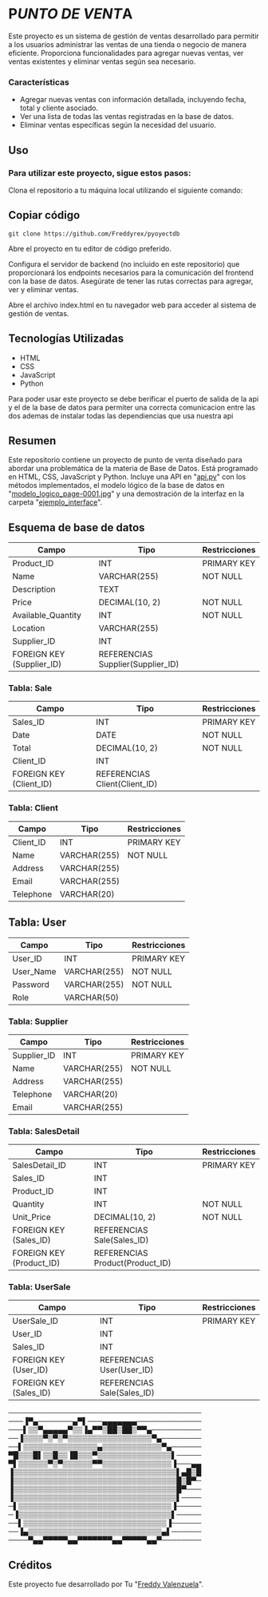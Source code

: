 # P*UNTO DE VENT*A

Este proyecto es un sistema de gestión de ventas desarrollado para permitir a los usuarios administrar las ventas de una tienda o negocio de manera eficiente. Proporciona funcionalidades para agregar nuevas ventas, ver ventas existentes y eliminar ventas según sea necesario.

### Características
- Agregar nuevas ventas con información detallada, incluyendo fecha, total y cliente asociado.
- Ver una lista de todas las ventas registradas en la base de datos.
- Eliminar ventas específicas según la necesidad del usuario.

## Uso

### Para utilizar este proyecto, sigue estos pasos:

Clona el repositorio a tu máquina local utilizando el siguiente comando:

## Copiar código
```
git clone https://github.com/Freddyrex/pyoyectdb
```
Abre el proyecto en tu editor de código preferido.


Configura el servidor de backend (no incluido en este repositorio) que proporcionará los endpoints necesarios para la comunicación del frontend con la base de datos. Asegúrate de tener las rutas correctas para agregar, ver y eliminar ventas.

Abre el archivo index.html en tu navegador web para acceder al sistema de gestión de ventas.


## Tecnologías Utilizadas
- HTML
- CSS
- JavaScript
- Python

Para poder usar este proyecto se debe berificar el puerto de salida de la api y el de la base de datos para permiter una correcta comunicacion entre las dos ademas de instalar todas las dependiencias que usa nuestra api

## Resumen
Este repositorio contiene un proyecto de punto de venta diseñado para abordar una problemática de la materia de Base de Datos. Está programado en HTML, CSS, JavaScript y Python. Incluye una API en "[api.py](https://github.com/Freddyrex/pyoyectdb/blob/main/api.py)" con los métodos implementados, el modelo lógico de la base de datos en "[modelo_logico_page-0001.jpg](https://github.com/Freddyrex/pyoyectdb/blob/main/modelo%20logico_page-0001.jpg)" y una demostración de la interfaz en la carpeta "[ejemplo_interface](https://github.com/Freddyrex/pyoyectdb/tree/main/ejemplo_interface)".

## Esquema de base de datos

| Campo              | Tipo              | Restricciones              |
|--------------------|-------------------|-----------------------------|
| Product_ID         | INT               | PRIMARY KEY                 |
| Name               | VARCHAR(255)      | NOT NULL                    |
| Description        | TEXT              |                             |
| Price              | DECIMAL(10, 2)    | NOT NULL                    |
| Available_Quantity | INT               | NOT NULL                    |
| Location           | VARCHAR(255)      |                             |
| Supplier_ID        | INT               |                             |
| FOREIGN KEY (Supplier_ID) | REFERENCIAS Supplier(Supplier_ID) |

### Tabla: Sale

| Campo       | Tipo       | Restricciones            |
|-------------|------------|---------------------------|
| Sales_ID    | INT        | PRIMARY KEY               |
| Date        | DATE       | NOT NULL                  |
| Total       | DECIMAL(10, 2) | NOT NULL                |
| Client_ID   | INT        |                           |
| FOREIGN KEY (Client_ID) | REFERENCIAS Client(Client_ID) |

### Tabla: Client

| Campo      | Tipo         | Restricciones        |
|------------|--------------|-----------------------|
| Client_ID  | INT          | PRIMARY KEY           |
| Name       | VARCHAR(255) | NOT NULL              |
| Address    | VARCHAR(255) |                       |
| Email      | VARCHAR(255) |                       |
| Telephone  | VARCHAR(20)  |                       |

## Tabla: User

| Campo      | Tipo         | Restricciones        |
|------------|--------------|-----------------------|
| User_ID    | INT          | PRIMARY KEY           |
| User_Name  | VARCHAR(255) | NOT NULL              |
| Password   | VARCHAR(255) | NOT NULL              |
| Role       | VARCHAR(50)  |                       |

### Tabla: Supplier

| Campo        | Tipo         | Restricciones        |
|--------------|--------------|-----------------------|
| Supplier_ID  | INT          | PRIMARY KEY           |
| Name         | VARCHAR(255) | NOT NULL              |
| Address      | VARCHAR(255) |                       |
| Telephone    | VARCHAR(20)  |                       |
| Email        | VARCHAR(255) |                       |

### Tabla: SalesDetail

| Campo           | Tipo         | Restricciones            |
|-----------------|--------------|---------------------------|
| SalesDetail_ID  | INT          | PRIMARY KEY               |
| Sales_ID        | INT          |                           |
| Product_ID      | INT          |                           |
| Quantity        | INT          | NOT NULL                  |
| Unit_Price      | DECIMAL(10, 2) | NOT NULL                |
| FOREIGN KEY (Sales_ID)   | REFERENCIAS Sale(Sales_ID)     |
| FOREIGN KEY (Product_ID) | REFERENCIAS Product(Product_ID) |

### Tabla: UserSale

| Campo       | Tipo       | Restricciones            |
|-------------|------------|---------------------------|
| UserSale_ID | INT        | PRIMARY KEY               |
| User_ID     | INT        |                           |
| Sales_ID    | INT        |                           |
| FOREIGN KEY (User_ID)  | REFERENCIAS User(User_ID)      |
| FOREIGN KEY (Sales_ID) | REFERENCIAS Sale(Sales_ID)     |


───────────────────────────────────────
───▐▀▄───────▄▀▌───▄▄▄▄▄▄▄─────────────
───▌▒▒▀▄▄▄▄▄▀▒▒▐▄▀▀▒██▒██▒▀▀▄──────────
──▐▒▒▒▒▀▒▀▒▀▒▒▒▒▒▒▒▒▒▒▒▒▒▒▒▒▒▀▄────────
──▌▒▒▒▒▒▒▒▒▒▒▒▒▒▒▒▄▒▒▒▒▒▒▒▒▒▒▒▒▀▄──────
▀█▒▒▒█▌▒▒█▒▒▐█▒▒▒▀▒▒▒▒▒▒▒▒▒▒▒▒▒▒▒▌─────
▀▌▒▒▒▒▒▒▀▒▀▒▒▒▒▒▒▀▀▒▒▒▒▒▒▒▒▒▒▒▒▒▒▐───▄▄
▐▒▒▒▒▒▒▒▒▒▒▒▒▒▒▒▒▒▒▒▒▒▒▒▒▒▒▒▒▒▒▒▒▒▌▄█▒█
▐▒▒▒▒▒▒▒▒▒▒▒▒▒▒▒▒▒▒▒▒▒▒▒▒▒▒▒▒▒▒▒▒▒█▒█▀─
▐▒▒▒▒▒▒▒▒▒▒▒▒▒▒▒▒▒▒▒▒▒▒▒▒▒▒▒▒▒▒▒▒▒█▀───
▐▒▒▒▒▒▒▒▒▒▒▒▒▒▒▒▒▒▒▒▒▒▒▒▒▒▒▒▒▒▒▒▒▒▌────
─▌▒▒▒▒▒▒▒▒▒▒▒▒▒▒▒▒▒▒▒▒▒▒▒▒▒▒▒▒▒▒▒▐─────
─▐▒▒▒▒▒▒▒▒▒▒▒▒▒▒▒▒▒▒▒▒▒▒▒▒▒▒▒▒▒▒▒▌─────
──▌▒▒▒▒▒▒▒▒▒▒▒▒▒▒▒▒▒▒▒▒▒▒▒▒▒▒▒▒▒▐──────
──▐▄▒▒▒▒▒▒▒▒▒▒▒▒▒▒▒▒▒▒▒▒▒▒▒▒▒▒▒▄▌──────
────▀▄▄▀▀▀▀▀▄▄▀▀▀▀▀▀▀▄▄▀▀▀▀▀▄▄▀────────


## Créditos
Este proyecto fue desarrollado por Tu "[Freddy Valenzuela](https://github.com/Freddyrex)".
